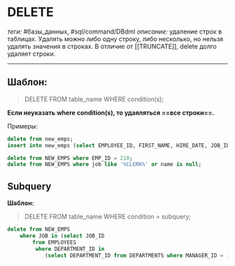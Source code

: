 # DELETE
*теги:* #базы_данных, #sql/command/DBdml 
*описание:* удаление строк в таблицах. Удалять можно либо одну строку, либо несколько, но нельзя удалять значения в строках. В отличие от [[TRUNCATE]], delete долго удаляет строки.

---

## Шаблон:
>DELETE
FROM table_name
WHERE condition(s);


**Если неуказать where condition(s), то удаяляться ==все строки==.**

Примеры:
```sql
delete from new_emps;
insert into new_emps (select EMPLOYEE_ID, FIRST_NAME, HIRE_DATE, JOB_ID from EMPLOYEES);

delete from NEW_EMPS where EMP_ID = 210;
delete from NEW_EMPS where job like '%CLERK%' or name is null;
```

## Subquery 
**Шаблон:**
>DELETE
FROM table_name
WHERE condition = subquery;


```sql
delete from NEW_EMPS
    where JOB in (select JOB_ID
        from EMPLOYEES
         where DEPARTMENT_ID in
          	(select DEPARTMENT_ID from DEPARTMENTS where MANAGER_ID = 100));
```